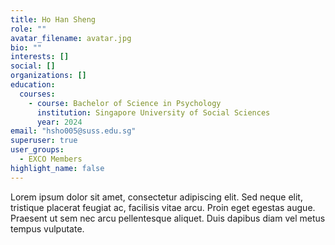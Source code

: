 ```yaml
---
title: Ho Han Sheng
role: ""
avatar_filename: avatar.jpg
bio: ""
interests: []
social: []
organizations: []
education:
  courses:
    - course: Bachelor of Science in Psychology
      institution: Singapore University of Social Sciences
      year: 2024
email: "hsho005@suss.edu.sg"
superuser: true
user_groups:
  - EXCO Members
highlight_name: false
---
```

Lorem ipsum dolor sit amet, consectetur adipiscing elit. Sed neque elit, tristique placerat feugiat ac, facilisis vitae arcu. Proin eget egestas augue. Praesent ut sem nec arcu pellentesque aliquet. Duis dapibus diam vel metus tempus vulputate.